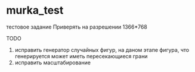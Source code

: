 # murka_test
тестовое задание
Приверять на разрешении 1366*768

TODO 
1. исправить генератор случайных фигур, на даном этапе фигура, что генерируется может иметь пересекающиеся грани
2. исправить масштабирование

